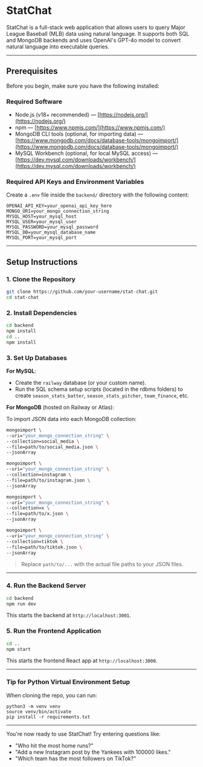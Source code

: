 # StatChat

StatChat is a full-stack web application that allows users to query Major League Baseball (MLB) data using natural language. It supports both SQL and MongoDB backends and uses OpenAI's GPT-4o model to convert natural language into executable queries.

---

## Prerequisites

Before you begin, make sure you have the following installed:

### Required Software

* Node.js (v18+ recommended) — [https://nodejs.org/](https://nodejs.org/)
* npm — [https://www.npmjs.com/](https://www.npmjs.com/)
* MongoDB CLI tools (optional, for importing data) — [https://www.mongodb.com/docs/database-tools/mongoimport/](https://www.mongodb.com/docs/database-tools/mongoimport/)
* MySQL Workbench (optional, for local MySQL access) — [https://dev.mysql.com/downloads/workbench/](https://dev.mysql.com/downloads/workbench/)

### Required API Keys and Environment Variables

Create a `.env` file inside the `backend/` directory with the following content:

```
OPENAI_API_KEY=your_openai_api_key_here
MONGO_URI=your_mongo_connection_string
MYSQL_HOST=your_mysql_host
MYSQL_USER=your_mysql_user
MYSQL_PASSWORD=your_mysql_password
MYSQL_DB=your_mysql_database_name
MYSQL_PORT=your_mysql_port
```

---

## Setup Instructions

### 1. Clone the Repository

```bash
git clone https://github.com/your-username/stat-chat.git
cd stat-chat
```

### 2. Install Dependencies

```bash
cd backend
npm install
cd ..
npm install
```

### 3. Set Up Databases

**For MySQL**:

* Create the `railway` database (or your custom name).
* Run the SQL schema setup scripts (located in the rdbms folders) to create `season_stats_batter`, `season_stats_pitcher`, `team_finance`, etc.

**For MongoDB** (hosted on Railway or Atlas):

To import JSON data into each MongoDB collection:

```bash
mongoimport \
--uri="your_mongo_connection_string" \
--collection=social_media \
--file=path/to/social_media.json \
--jsonArray

mongoimport \
--uri="your_mongo_connection_string" \
--collection=instagram \
--file=path/to/instagram.json \
--jsonArray

mongoimport \
--uri="your_mongo_connection_string" \
--collection=x \
--file=path/to/x.json \
--jsonArray

mongoimport \
--uri="your_mongo_connection_string" \
--collection=tiktok \
--file=path/to/tiktok.json \
--jsonArray
```

> Replace `path/to/...` with the actual file paths to your JSON files.

---

### 4. Run the Backend Server

```bash
cd backend
npm run dev
```

This starts the backend at `http://localhost:3001`.

### 5. Run the Frontend Application

```bash
cd ..
npm start
```

This starts the frontend React app at `http://localhost:3000`.

---

### Tip for Python Virtual Environment Setup

When cloning the repo, you can run:

```
python3 -m venv venv
source venv/bin/activate
pip install -r requirements.txt
```

---

You're now ready to use StatChat! Try entering questions like:

* "Who hit the most home runs?"
* "Add a new Instagram post by the Yankees with 100000 likes."
* "Which team has the most followers on TikTok?"
